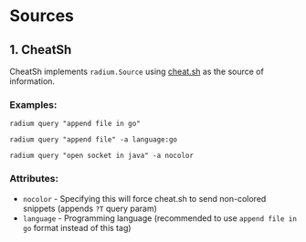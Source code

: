 # Sources

## 1. CheatSh

CheatSh implements `radium.Source` using [cheat.sh](https://cheat.sh) as the source of information.

### Examples:

```
radium query "append file in go"

radium query "append file" -a language:go

radium query "open socket in java" -a nocolor
```

### Attributes:

* `nocolor` - Specifying this will force cheat.sh to send non-colored snippets (appends `?T` query param)
* `language` - Programming language (recommended to use `append file in go` format instead of this tag)


